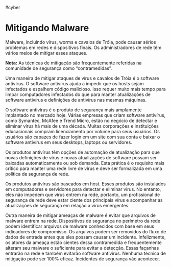 #cyber 

# Mitigando Malware

Malware, incluindo vírus, worms e cavalos de Tróia, pode causar sérios problemas em redes e dispositivos finais. Os administradores de rede têm vários meios de mitigar esses ataques.

**Nota:** As técnicas de mitigação são frequentemente referidas na comunidade de segurança como “contramedidas”.

Uma maneira de mitigar ataques de vírus e cavalos de Tróia é o software antivírus. O software antivírus ajuda a impedir que os hosts sejam infectados e espalhem código malicioso. Isso requer muito mais tempo para limpar computadores infectados do que para manter atualizações de software antivírus e definições de antivírus nas mesmas máquinas.

O software antivírus é o produto de segurança mais amplamente implantado no mercado hoje. Várias empresas que criam software antivírus, como Symantec, McAfee e Trend Micro, estão no negócio de detectar e eliminar vírus há mais de uma década. Muitas corporações e instituições educacionais compram licenciamento por volume para seus usuários. Os usuários são capazes de fazer login em um site com sua conta e baixar o software antivírus em seus desktops, laptops ou servidores.

Os produtos antivírus têm opções de automação de atualização para que novas definições de vírus e novas atualizações de software possam ser baixadas automaticamente ou sob demanda. Esta prática é o requisito mais crítico para manter uma rede livre de vírus e deve ser formalizada em uma política de segurança de rede.

Os produtos antivírus são baseados em host. Esses produtos são instalados em computadores e servidores para detectar e eliminar vírus. No entanto, eles não impedem que vírus entrem na rede, portanto, um profissional de segurança de rede deve estar ciente dos principais vírus e acompanhar as atualizações de segurança em relação a vírus emergentes.

Outra maneira de mitigar ameaças de malware é evitar que arquivos de malware entrem na rede. Dispositivos de segurança no perímetro da rede podem identificar arquivos de malware conhecidos com base em seus indicadores de compromisso. Os arquivos podem ser removidos do fluxo de dados de entrada antes que eles possam causar um incidente. Infelizmente, os atores da ameaça estão cientes dessa contramedida e frequentemente alteram seu malware o suficiente para evitar a detecção. Essas façanhas entrarão na rede e também evitarão software antivírus. Nenhuma técnica de mitigação pode ser 100% eficaz. Incidentes de segurança vão acontecer.